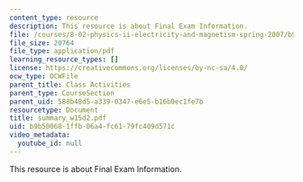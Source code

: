 ```yaml
---
content_type: resource
description: This resource is about Final Exam Information.
file: /courses/8-02-physics-ii-electricity-and-magnetism-spring-2007/b9b500681ffb06a4fc6179fc409d571c_summary_w15d2.pdf
file_size: 20764
file_type: application/pdf
learning_resource_types: []
license: https://creativecommons.org/licenses/by-nc-sa/4.0/
ocw_type: OCWFile
parent_title: Class Activities
parent_type: CourseSection
parent_uid: 588b48d5-a339-0347-e6e5-b16b0ec1fe7b
resourcetype: Document
title: summary_w15d2.pdf
uid: b9b50068-1ffb-06a4-fc61-79fc409d571c
video_metadata:
  youtube_id: null
---
```

This resource is about Final Exam Information.